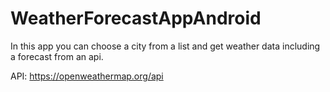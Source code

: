 # WeatherForecastAppAndroid

In this app you can choose a city from a list and get weather data including a forecast from an api.

API:
https://openweathermap.org/api
